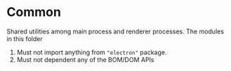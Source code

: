 # Common
Shared utilities among main process and renderer processes.
The modules in this folder
1. Must not import anything from `"electron"` package.
2. Must not dependent any of the BOM/DOM APIs